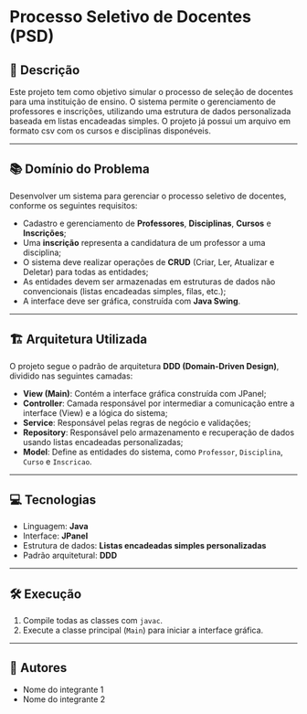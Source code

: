# Processo Seletivo de Docentes (PSD)

## 📘 Descrição

Este projeto tem como objetivo simular o processo de seleção de docentes para uma instituição de ensino. 
O sistema permite o gerenciamento de professores e inscrições, utilizando uma estrutura de dados 
personalizada baseada em listas encadeadas simples. O projeto já possui um arquivo em formato csv com os cursos 
e disciplinas disponéveis.

---

## 📚 Domínio do Problema

Desenvolver um sistema para gerenciar o processo seletivo de docentes, conforme os seguintes requisitos:

- Cadastro e gerenciamento de **Professores**, **Disciplinas**, **Cursos** e **Inscrições**;
- Uma **inscrição** representa a candidatura de um professor a uma disciplina;
- O sistema deve realizar operações de **CRUD** (Criar, Ler, Atualizar e Deletar) para todas as entidades;
- As entidades devem ser armazenadas em estruturas de dados não convencionais (listas encadeadas simples, filas, etc.);
- A interface deve ser gráfica, construída com **Java Swing**.

---

## 🏗️ Arquitetura Utilizada

O projeto segue o padrão de arquitetura **DDD (Domain-Driven Design)**, dividido nas seguintes camadas:

- **View (Main)**: Contém a interface gráfica construída com JPanel;
- **Controller**: Camada responsável por intermediar a comunicação entre a interface (View) e a lógica do sistema;
- **Service**: Responsável pelas regras de negócio e validações;
- **Repository**: Responsável pelo armazenamento e recuperação de dados usando listas encadeadas personalizadas;
- **Model**: Define as entidades do sistema, como `Professor`, `Disciplina`, `Curso` e `Inscricao`.

---

## 💻 Tecnologias

- Linguagem: **Java**
- Interface: **JPanel**
- Estrutura de dados: **Listas encadeadas simples personalizadas**
- Padrão arquitetural: **DDD**

---

## 🛠️ Execução

1. Compile todas as classes com `javac`.
2. Execute a classe principal (`Main`) para iniciar a interface gráfica.

---

## 👥 Autores

- Nome do integrante 1
- Nome do integrante 2
